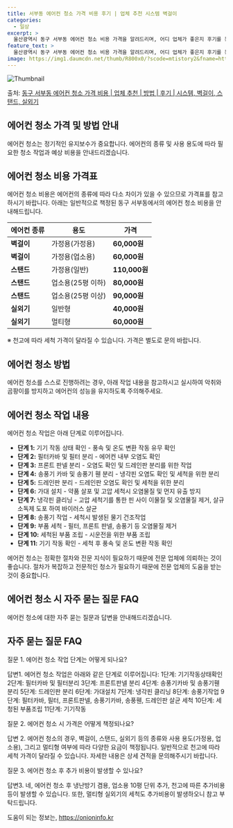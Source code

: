 ```yaml
---
title: 서부동 에어컨 청소 가격 비용 후기 | 업체 추천 시스템 벽걸이
categories:
  - 일상
excerpt: >
  울산광역시 동구 서부동 에어컨 청소 비용 가격을 알려드리며, 어디 업체가 좋은지 후기를 통해 알아보겠습니다. 현재 글에서는 시스템, 벽걸이, 스탠드, 실외기 각각에 대해 청소 비용이 나와 있으니 참고하시면 되겠습니다. 에어컨 분해 청소 방법 보기 👈 클릭셀프 에어컨 청소 방법 보기👈 클릭동구 서부동 에어컨 청소 비용시스템에어컨 방식클리닝방식금액1way 방식에어컨 완전분해80,000원1way 방식에어컨 필터세척35,000원2way 방식에어컨 완전분해90,000원2way 방식에어컨 필터세척35,000원4way 방식에어컨 완전분해120,000원4way 방식에어컨 필터세척35,000원원형방식에어컨 완전분해140,000원원형방식에어컨 필터세척35,000원에어컨 청소 견적 샘플 보기 👈 클릭에어컨 냄새의 원인에어컨..
feature_text: >
  울산광역시 동구 서부동 에어컨 청소 비용 가격을 알려드리며, 어디 업체가 좋은지 후기를 통해 알아보겠습니다. 현재 글에서는 시스템, 벽걸이, 스탠드, 실외기 각각에 대해 청소 비용이 나와 있으니 참고하시면 되겠습니다. 에어컨 분해 청소 방법 보기 👈 클릭셀프 에어컨 청소 방법 보기👈 클릭동구 서부동 에어컨 청소 비용시스템에어컨 방식클리닝방식금액1way 방식에어컨 완전분해80,000원1way 방식에어컨 필터세척35,000원2way 방식에어컨 완전분해90,000원2way 방식에어컨 필터세척35,000원4way 방식에어컨 완전분해120,000원4way 방식에어컨 필터세척35,000원원형방식에어컨 완전분해140,000원원형방식에어컨 필터세척35,000원에어컨 청소 견적 샘플 보기 👈 클릭에어컨 냄새의 원인에어컨..
image: https://img1.daumcdn.net/thumb/R800x0/?scode=mtistory2&fname=https%3A%2F%2Fblog.kakaocdn.net%2Fdn%2FchV3kG%2FbtsHxpDfSg2%2FS5bYf3SrchbLEaIADRPmKk%2Fimg.webp
---
```


![Thumbnail](https://img1.daumcdn.net/thumb/R800x0/?scode=mtistory2&fname=https%3A%2F%2Fblog.kakaocdn.net%2Fdn%2FchV3kG%2FbtsHxpDfSg2%2FS5bYf3SrchbLEaIADRPmKk%2Fimg.webp)

<p>출처: <a href="https://onioninfo.kr/entry/%EB%8F%99%EA%B5%AC-%EC%84%9C%EB%B6%80%EB%8F%99-%EC%97%90%EC%96%B4%EC%BB%A8-%EC%B2%AD%EC%86%8C-%EA%B0%80%EA%B2%A9-%EB%B9%84%EC%9A%A9-%EC%97%85%EC%B2%B4-%EC%B6%94%EC%B2%9C-%EB%B0%A9%EB%B2%95-%ED%9B%84%EA%B8%B0-%EC%8B%9C%EC%8A%A4%ED%85%9C-%EB%B2%BD%EA%B1%B8%EC%9D%B4-%EC%8A%A4%ED%83%A0%EB%93%9C-%EC%8B%A4%EC%99%B8%EA%B8%B0" rel="dofollow">동구 서부동 에어컨 청소 가격 비용 | 업체 추천 | 방법 | 후기 | 시스템, 벽걸이, 스탠드, 실외기</a> </p>

## 에어컨 청소 가격 및 방법 안내

에어컨 청소는 정기적인 유지보수가 중요합니다. 에어컨의 종류 및 사용 용도에 따라 필요한 청소 작업과 예상 비용을 안내드리겠습니다.

## 에어컨 청소 비용 가격표

에어컨 청소 비용은 에어컨의 종류에 따라 다소 차이가 있을 수 있으므로 가격표를 참고하시기 바랍니다. 아래는 일반적으로 책정된 동구
서부동에서의 에어컨 청소 비용을 안내해드립니다.

에어컨 종류 | 용도 | 가격  
---|---|---  
**벽걸이** | 가정용(가정용) | **60,000원**  
**벽걸이** | 가정용(업소용) | **60,000원**  
**스탠드** | 가정용(일반) | **110,000원**  
**스탠드** | 업소용(25평 이하) | **80,000원**  
**스탠드** | 업소용(25평 이상) | **90,000원**  
**실외기** | 일반형 | **40,000원**  
**실외기** | 멀티형 | **60,000원**  
  
※ 천고에 따라 세척 가격이 달라질 수 있습니다. 가격은 별도로 문의 바랍니다.

## 에어컨 청소 방법

에어컨 청소를 스스로 진행하려는 경우, 아래 작업 내용을 참고하시고 실시하여 악취와 곰팡이를 방지하고 에어컨의 성능을 유지하도록
주의해주세요.

## **에어컨 청소 작업 내용**

에어컨 청소 작업은 아래 단계로 이루어집니다.

  * **단계 1:** 기기 작동 상태 확인 - 풍속 및 온도 변환 작동 유무 확인
  * **단계 2:** 필터카바 및 필터 분리 - 에어컨 내부 오염도 확인
  * **단계 3:** 프론트 판넬 분리 - 오염도 확인 및 드레인판 분리를 위한 작업
  * **단계 4:** 송풍기 카바 및 송풍기 휀 분리 - 냉각핀 오염도 확인 및 세척을 위한 분리
  * **단계 5:** 드레인판 분리 - 드레인판 오염도 확인 및 세척을 위한 분리
  * **단계 6:** 가대 설치 - 약품 살포 및 고압 세척시 오염물질 및 먼지 유출 방지
  * **단계 7:** 냉각핀 클리닝 - 고압 세척기를 통한 핀 사이 이물질 및 오염물질 제거, 살규 소독제 도포 하여 바이러스 살균
  * **단계 8:** 송풍기 작업 - 세척시 발생된 물기 건조작업
  * **단계 9:** 부품 세척 - 필터, 프론트 판넬, 송풍기 등 오염물질 제거
  * **단계 10:** 세척된 부품 조립 - 시운전을 위한 부품 조립
  * **단계 11:** 기기 작동 확인 - 세척 후 풍속 및 온도 변환 작동 확인

에어컨 청소는 정확한 절차와 전문 지식이 필요하기 때문에 전문 업체에 의뢰하는 것이 좋습니다. 절차가 복잡하고 전문적인 청소가 필요하기
때문에 전문 업체의 도움을 받는 것이 중요합니다.

## 에어컨 청소 시 자주 묻는 질문 FAQ

에어컨 청소에 대한 자주 묻는 질문과 답변을 안내해드리겠습니다.

## **자주 묻는 질문 FAQ**

질문 1. 에어컨 청소 작업 단계는 어떻게 되나요?

답변1. 에어컨 청소 작업은 아래와 같은 단계로 이루어집니다: 1단계: 기기작동상태확인 2단계: 필터카바 및 필터분리 3단계: 프론트판넬
분리 4단계: 송풍기카바 및 송풍기휀 분리 5단계: 드레인판 분리 6단계: 가대설치 7단계: 냉각핀 클리닝 8단계: 송풍기작업 9단계:
필터카바, 필터, 프론트판넬, 송풍기카바, 송풍휀, 드레인판 살균 세척 10단계: 세청된 부품조립 11단계: 기기작동

질문 2. 에어컨 청소 시 가격은 어떻게 책정되나요?

답변 2. 에어컨 청소의 경우, 벽걸이, 스탠드, 실외기 등의 종류와 사용 용도(가정용, 업소용), 그리고 멀티형 여부에 따라 다양한 요금이
책정됩니다. 일반적으로 천고에 따라 세척 가격이 달라질 수 있습니다. 자세한 내용은 상세 견적을 문의해주시기 바랍니다.

질문 3. 에어컨 청소 후 추가 비용이 발생할 수 있나요?

답변3. 네, 에어컨 청소 후 냉난방기 겸용, 업소용 10평 단위 추가, 천고에 따른 추가비용 등이 발생할 수 있습니다. 또한, 멀티형
실외기의 세척도 추가비용이 발생하오니 참고 부탁드립니다.

 

도움이 되는 정보는, <a href="https://onioninfo.kr" rel="dofollow">https://onioninfo.kr</a>


